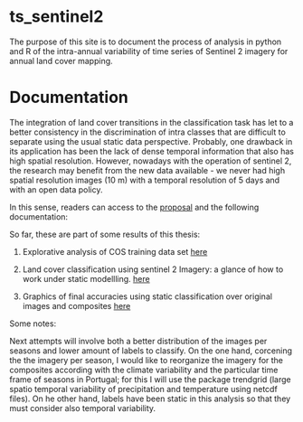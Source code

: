 # ts_sentinel2 

The purpose of this site is to document the process of analysis in python and R of the intra-annual variability of time series of Sentinel 2 imagery for annual land cover mapping. 

# Documentation
The integration of land cover transitions in the classification task has let to a better consistency in the discrimination of intra classes that are difficult to separate using the usual static data perspective. Probably, one drawback in its application has been the lack of dense temporal information that also has high spatial resolution. However, nowadays with the operation of sentinel 2, the research may benefit from the new data available - we never had high spatial resolution images (10 m) with a temporal resolution of 5 days and with an open data policy. 

In this sense, readers can access to the [proposal](https://williamamartinez.github.io/ts_sentinel2/Document/ProposalThesis.pdf) and the following documentation:

So far, these are part of some results of this thesis:

1. Explorative analysis of COS training data set [here]( https://williamamartinez.github.io/ts_sentinel2/ToolR/How_to_remove_outliers_in_time_series.html)

2. Land cover classification using sentinel 2 Imagery: a glance of how to work under static modellling. [here]( https://williamamartinez.github.io/ts_sentinel2/ToolPython/Classification_static_models.html)

3. Graphics of final accuracies using static classification over original images and composites [here](https://williamamartinez.github.io/ts_sentinel2/ToolR/Graphic_Accuracies.html)

Some notes:

Next attempts will involve both a better distribution of the images per seasons and lower amount of labels to classify. On the one hand, corcening the the imagery per season, I would like to reorganize the imagery for the composites according with the climate variability and the particular time frame of seasons in Portugal; for this I will use the package trendgrid (large spatio temporal variability of precipitation and temperature using netcdf files). On he other hand, labels have been static in this analysis so that they must consider also temporal variability. 

